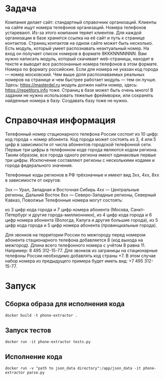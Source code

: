 # Задача
Компания делает сайт: стандартный справочник организаций. Клиенты на сайте ищут номера телефонов организаций. Номера телефонов устаревают. Из-за этого компания теряет клиентов.
Для каждой организации в базе хранится ссылка на её сайт и путь к странице контактов. Страниц контактов на одном сайте может быть несколько. Есть модуль, который умеет распознавать неактуальный номер. На вход он получает список номеров в формате 8KKKNNNNNNN.
Вам нужно написать модуль, который скачивает web-страницы, находит в тексте и выводит все распознанные номера телефонов в этом формате. 
Номера по формату российские. Если для номера не указан код города — номер московский.
Чем выше доля распознаваемых реальных номеров на странице и чем быстрее работает модуль — тем он лучше. Здесь: https://masterdel.ru модуль должен найти номер, здесь: https://repetitors.info тоже. Страниц в базе может быть очень много!
В задании не нужно использовать тяжелые фреймворки, или сохранять найденные номера в базу. Создавать базу тоже не нужно.
# Справочная информация
Телефонный номер стационарного телефона России состоит из 10 цифр: код города + номер абонента. Код города может состоять из 3, 4 или 5 цифр в зависимости от числа абонентов городской телефонной сети. Первые три цифры в телефонном коде города являются кодом региона. Таким образом, все города одного региона имеют одинаковые первые три цифры. Исключение составляют регионы с несколькими кодами и города федерального значения.

Телефонные коды регионов в РФ трёхзначные и имеют вид 3xx, 4xx, 8xx в зависимости от округов:

3xx — Урал, Западная и Восточная Сибирь
4xx — Центральные регионы, Дальний Восток
8xx — Северо-Западные регионы, Северный Кавказ, Поволжье
Телефонные номера могут состоять:

из 3 цифр кода города и 7 цифр номера абонента (Москва, Санкт-Петербург и другие города-миллионники),
из 4 цифр кода города и 6 цифр номера абонента (Вологда, Калуга и другие большие города),
из 5 цифр кода города и 5 цифр номера абонента (провинциальные города).

Для звонков на территории России по межгороду перед номером абонента стационарного телефона добавляется 8 (код выхода на межгород). Длина всего телефонного номера с учётом 8 равна 11. Например: 8 495 312-15-77. Для звонков из заграницы на стационарные телефоны России необходимо добавлять код страны +7. В этом случае набор номера из предыдущего примера будет иметь вид: +7 495 312-15-77.
# Запуск
## Сборка образа для исполнения кода
```docker build -t phone-extractor .```
## Запуск тестов
```docker run -it phone-extractor tests.py```
## Исполнение кода
```docker run -v "path to json_data directory":/app/json_data -it phone-extractor parse.py```